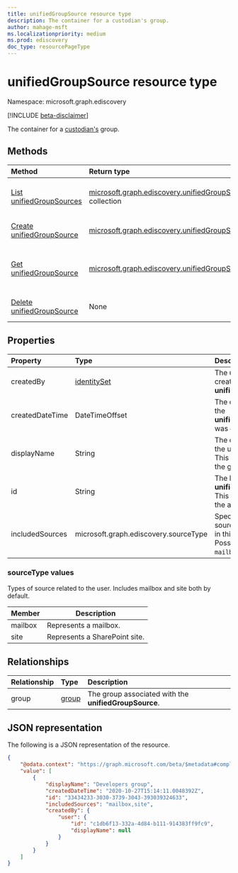 ```yaml
---
title: unifiedGroupSource resource type
description: The container for a custodian's group.
author: mahage-msft
ms.localizationpriority: medium
ms.prod: ediscovery
doc_type: resourcePageType
---
```


# unifiedGroupSource resource type

Namespace: microsoft.graph.ediscovery

[!INCLUDE [beta-disclaimer](../../includes/beta-disclaimer.md)]

The container for a [custodian's](ediscovery-custodian.md) group.

## Methods

| Method                                                                               | Return type                                                                                               | Description                                                               |
| :----------------------------------------------------------------------------------- | :-------------------------------------------------------------------------------------------------------- | :------------------------------------------------------------------------ |
| [List unifiedGroupSources](../api/ediscovery-custodian-list-unifiedgroupsources.md)  | [microsoft.graph.ediscovery.unifiedGroupSource](../resources/ediscovery-unifiedgroupsource.md) collection | Get a list of the **unifiedGroupSource** objects and their properties.    |
| [Create unifiedGroupSource](../api/ediscovery-custodian-post-unifiedgroupsources.md) | [microsoft.graph.ediscovery.unifiedGroupSource](../resources/ediscovery-unifiedgroupsource.md)            | Create a new **unifiedGroupSource** object.                               |
| [Get unifiedGroupSource](../api/ediscovery-unifiedgroupsource-get.md)                | [microsoft.graph.ediscovery.unifiedGroupSource](../resources/ediscovery-unifiedgroupsource.md)            | Read the properties and relationships of a **unifiedGroupSource** object. |
| [Delete unifiedGroupSource](../api/ediscovery-unifiedgroupsource-delete.md)          | None                                                                                                      | Delete a **unifiedGroupSource** object.                                   |

## Properties

| Property        | Type                                       | Description                                                                                 |
| :-------------- | :----------------------------------------- | :------------------------------------------------------------------------------------------ |
| createdBy       | [identitySet](../resources/identityset.md) | The user who created the **unifiedGroupSource**.                                            |
| createdDateTime | DateTimeOffset                             | The date and time the **unifiedGroupSource** was created.                                   |
| displayName     | String                                     | The display name of the unified group - This is the name of the group.                      |
| id              | String                                     | The ID of the **unifiedGroupSource**. This is not the ID of the actual group.               |
| includedSources | microsoft.graph.ediscovery.sourceType      | Specifies which sources are included in this group. Possible values are: `mailbox`, `site`. |

### sourceType values

Types of source related to the user. Includes mailbox and site both by default.

| Member  | Description                   |
| :------ | ----------------------------- |
| mailbox | Represents a mailbox.         |
| site    | Represents a SharePoint site. |

## Relationships

| Relationship | Type                           | Description                                           |
| :----------- | :----------------------------- | :---------------------------------------------------- |
| group        | [group](../resources/group.md) | The group associated with the **unifiedGroupSource**. |

## JSON representation

The following is a JSON representation of the resource.

<!-- {
  "blockType": "resource",
  "keyProperty": "id",
  "@odata.type": "microsoft.graph.ediscovery.unifiedGroupSource",
  "baseType": "microsoft.graph.ediscovery.dataSource",
  "openType": false
}
-->

```json
{
    "@odata.context": "https://graph.microsoft.com/beta/$metadata#compliance/ediscovery/cases('4c8f8f70-7785-4bd4-b296-c98376a2c5e1')/custodians('2192ca408ea2410eba3bec8ae873be6b')/unifiedGroupSources",
    "value": [
        {
            "displayName": "Developers group",
            "createdDateTime": "2020-10-27T15:14:11.0048392Z",
            "id": "33434233-3030-3739-3043-393039324633",
            "includedSources": "mailbox,site",
            "createdBy": {
                "user": {
                    "id": "c1db6f13-332a-4d84-b111-914383ff9fc9",
                    "displayName": null
                }
            }
        }
    ]
}
```
